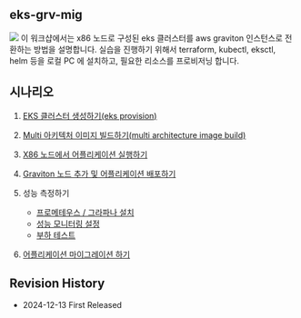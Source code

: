 ## eks-grv-mig ## 
![](https://github.com/gnosia93/eks-grv-mig/blob/main/tutorial/images/ws-archi-1.png)
이 워크샵에서는 x86 노드로 구성된 eks 클러스터를 aws graviton 인스턴스로 전환하는 방법을 설명합니다. 실습을 진행하기 위해서 terraform, kubectl, eksctl, helm 등을 로컬 PC 에 설치하고, 필요한 리소스를 프로비저닝 합니다. 

## 시나리오 ##

1. [EKS 클러스터 생성하기(eks provision)](https://github.com/gnosia93/eks-grv-mig/blob/main/tutorial/1.infra.md)

2. [Multi 아키텍처 이미지 빌드하기(multi architecture image build)](https://github.com/gnosia93/eks-grv-mig/blob/main/tutorial/2.multi-arch-image.md)

3. [X86 노드에서 어플리케이션 실행하기](https://github.com/gnosia93/eks-grv-mig/blob/main/tutorial/3.x86-app.md)
       
4. [Graviton 노드 추가 및 어플리케이션 배포하기](https://github.com/gnosia93/eks-grv-mig/blob/main/tutorial/4.graviton-nodegroup.md)
  
5. 성능 측정하기
   
    - [프로메테우스 / 그라파나 설치](https://github.com/gnosia93/eks-grv-adp/blob/main/tutorial/5.perf-prometheus.md)
    - [성능 모니터링 설정](https://github.com/gnosia93/eks-grv-mig/blob/main/tutorial/5.perf-mon.md)
    - [부하 테스트](https://github.com/gnosia93/eks-grv-mig/blob/main/tutorial/5.perf-ab.md)

6. [어플리케이션 마이그레이션 하기](https://github.com/gnosia93/eks-grv-mig/blob/main/tutorial/6.app-mig.md)

## Revision History ##
* 2024-12-13 First Released
